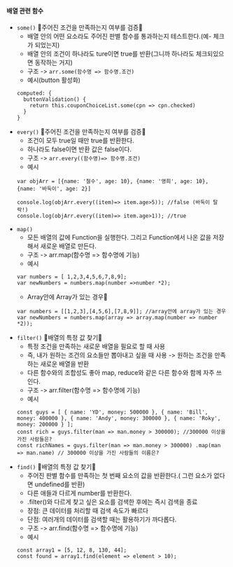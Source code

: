 #### 배열 관련 함수
+ `some()` 🧡주어진 조건을 만족하는지 여부를 검증🧡
  + 배열 안의 어떤 요소라도 주어진 판별 함수를 통과하는지 테스트한다.(예- 체크가 되었는지)
  + 배열 안의 조건이 하나라도 ture이면 true를 반환(그니까 하나라도 체크되있으면 동작하는 거지)
  + 구조 -> `arr.some(함수명 => 함수명.조건)`
  + 예시(button 활성화)
  ```node
  computed: {
    buttonValidation() {
      return this.couponChoiceList.some(cpn => cpn.checked)
    }
  }
  ```
+ `every()` 🧡주어진 조건을 만족하는지 여부를 검증🧡
  + 조건이 모두 true일 때만 true를 반환한다.
  + 하나라도 false이면 반환 값은 false이다.
  + 구조 -> `arr.every((함수명)=> 함수명.조건)`
  + 예시
  ```node
  var objArr = [{name: '철수', age: 10}, {name: '영희', age: 10}, {name: '바둑이', age: 2}]
  
  console.log(objArr.every((item)=> item.age>5)); //false (바둑이 탈락!)
  console.log(objArr.every((item)=> item.age>1)); //true
  ```
+ `map()`
  + 모든 배열의 값에 Function을 실행한다. 그리고 Function에서 나온 값을 저장해서 새로운 배열로 만든다.
  + 구조 -> arr.map(함수명 => 함수명에 기능)
  + 예시
  ```node
  var numbers = [ 1,2,3,4,5,6,7,8,9];
  var newNumbers = numbers.map(number =>number *2);
  ```
  + Array안에 Array가 있는 경우🎈
  ```node
  var numbers = [[1,2,3],[4,5,6],[7,8,9]]; //array안에 array가 있는 경우
  var newNumbers = numbers.map(array => array.map(number => number *2));
  ```
+ `filter()` 💛배열의 특정 값 찾기💛
  + 특정 조건을 만족하는 새로운 배열을 필요로 할 때 사용
  + 즉, 내가 원하는 조건의 요소들만 뽑아내고 싶을 때 사용 -> 원하는 조건을 만족하는 새로운 배열을 반환
  + 다른 함수와의 조합성도 좋아 map, reduce와 같은 다른 함수와 함께 자주 쓰인다.
  + 구조 -> arr.filter(함수명 => 함수명에 기능)
  + 예시
  ```node
  const guys = [ { name: 'YD', money: 500000 }, { name: 'Bill', money: 400000 }, { name: 'Andy', money: 300000 }, { name: 'Roky', money: 200000 } ]; 
  const rich = guys.filter(man => man.money > 300000); //300000 이상을 가진 사람들은?
  const richNames = guys.filter(man => man.money > 300000) .map(man => man.name) // 300000 이상을 가진 사람들의 이름은?
  ```
+ `find()` 💛배열의 특정 값 찾기💛
  + 주어진 판별 함수를 만족하는 첫 번째 요소의 값을 반환한다.( 그런 요소가 없다면 undefined를 반환)
  + 다른 애들과 다르게 number를 반환한다.
  + .filter()와 다르게 찾고 싶은 요소를 검색한 후에는 즉시 검색을 종료
  + 장점: 큰 데이터를 처리할 때 검색 속도가 빠르다
  + 단점: 여러개의 데이터를 검색할 때는 활용하기가 까다롭다.
  + 구조 -> arr.find(함수명 => 함수명에 기능)
  + 예시
  ```node
  const array1 = [5, 12, 8, 130, 44];
  const found = array1.find(element => element > 10);
  ```

